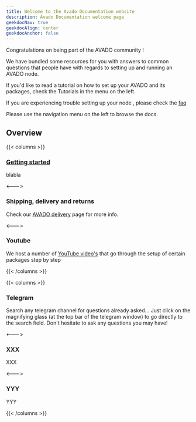 ```yaml
---
title: Welcome to the Avado Documentation website
description: Avado Documentation welcome page
geekdocNav: true
geekdocAlign: center
geekdocAnchor: false
---
```


Congratulations on being part of the AVADO community !

We have bundled some resources for you with  answers to common questions that people have with regards to setting up and running an AVADO node.

If you'd like to read a tutorial on how to set up your AVADO and its packages, check the Tutorials in the menu on the left.

If you are experiencing trouble setting up your node , please check the [faq](/faq)

Please use the navigation menu on the left to browse the docs.

## Overview

{{< columns >}}

### [Getting started](getting-started)

blabla

<--->

### Shipping, delivery and returns

Check our [AVADO delivery](/support/delivery) page for more info.

<--->

### Youtube

We host a number of [YouTube video's](https://www.youtube.com/avadocloud) that go through the setup of certain packages step by step

{{< /columns >}}




{{< columns >}}

### Telegram

Search any telegram channel for questions already asked...
Just click on the magnifying glass (at the top bar of the telegram window) to go directly to the search field.
Don't hesitate to ask any questions you may have!

<--->

### XXX

XXX

<--->

### YYY

YYY

{{< /columns >}}



